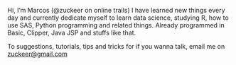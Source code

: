 Hi, I’m Marcos (@zuckeer on online trails)
I have learned new things every day and currently dedicate myself to learn data science, studying R, how to use SAS, Python programming and related things.
Already programmed in Basic, Clipper, Java JSP and stuffs like that.

To suggestions, tutorials, tips and tricks for if you wanna talk, email me on zuckeer@gmail.com

<!---
zuckeer/zuckeer is a ✨ special ✨ repository because its `README.md` (this file) appears on your GitHub profile.
You can click the Preview link to take a look at your changes.
--->
